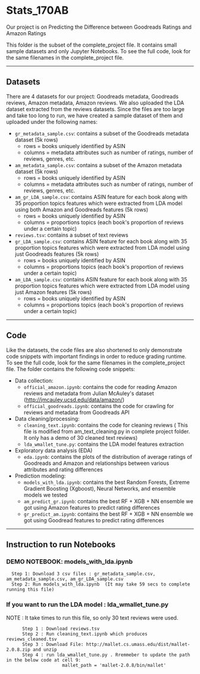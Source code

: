 
# Stats_170AB

Our project is on Predicting the Difference between Goodreads Ratings and Amazon Ratings

This folder is the subset of the complete_project file. It contains small sample datasets and only Jupyter Notebooks. To see the full code, look for the same filenames in the complete_project file.

---

## Datasets

There are 4 datasets for our project: Goodreads metadata, Goodreads reviews, Amazon metadata, Amazon reviews. We also uploaded the LDA dataset extracted from the reviews datasets. Since the files are too large and take too long to run, we have created a sample dataset of them and uploaded under the following names:
- ```gr_metadata_sample.csv```: contains a subset of the Goodreads metadata dataset (5k rows)
   - rows = books uniquely identified by ASIN
   - columns = metadata attributes such as number of ratings, number of reviews, genres, etc.
- ```am_metadata_sample.csv```: contains a subset of the Amazon metadata dataset (5k rows)
    - rows = books uniquely identified by ASIN
   - columns = metadata attributes such as number of ratings, number of reviews, genres, etc.
- ```am_gr_LDA_sample.csv```: contains ASIN feature for each book along with 35 proportion topics features which were extracted from LDA model using both Amazon and Goodreads features (5k rows)
   - rows = books uniquely identified by ASIN
   - columns = proportions topics (each book's proportion of reviews under a certain topic)
- ```reviews.tsv```: contains a subset of text reviews
- ```gr_LDA_sample.csv```: contains ASIN feature for each book along with 35 proportion topics features which were extracted from LDA model using just Goodreads features (5k rows)
   - rows = books uniquely identified by ASIN
   - columns = proportions topics (each book's proportion of reviews under a certain topic)
- ```am_LDA_sample.csv```: contains ASIN feature for each book along with 35 proportion topics features which were extracted from LDA model using just Amazon features (5k rows)
   - rows = books uniquely identified by ASIN
   - columns = proportions topics (each book's proportion of reviews under a certain topic)
----

## Code

Like the datasets, the code files are also shortened to only demonstrate code snippets with important findings in order to reduce grading runtime. To see the full code, look for the same filenames in the complete_project file. The folder contains the following code snippets:
- Data collection:
   - ```official_amazon.ipynb```: contains the code for reading Amazon reviews and metadata from  Julian McAuley's dataset (http://jmcauley.ucsd.edu/data/amazon/)
   - ```official_goodreads.ipynb```: contains the code for crawling for reviews and metadata from Goodreads API
- Data cleaning/processing:
   - ```cleaning_text.ipynb```: contains the code for cleaning reviews ( This file is modified from am_text_cleaning.py in complete project folder. It only has a demo of 30 cleaned text reviews)
   - ```lda_wmallet_tune.py```: contains the LDA model features extraction
- Exploratory data analysis (EDA)
   - ```eda.ipynb```: contains the plots of the distribution of average ratings of Goodreads and Amazon and relationships between various attributes and rating differences
- Prediction modeling:
   - ```models_with_lda.ipynb```: contains the best Random Forests, Extreme Gradient Boosting (Xgboost), Neural Networks, and ensemble models we tested
   - ```am_predict_gr.ipynb```: contains the best RF + XGB + NN ensemble we got using Amazon features to predict rating differences
   - ```gr_predict_am.ipynb```: contains the best RF + XGB + NN ensemble we got using Goodread features to predict rating differences
   
 ----

## Instruction to run Notebooks
### DEMO NOTEBOOK:  models_with_lda.ipynb 
      Step 1: Download 3 csv files : gr_metadata_sample.csv, am_metadata_sample.csv, am_gr_LDA_sample.csv
      Step 2: Run models_with_lda.ipynb  (It may take 59 secs to complete running this file)

### If you want to run the LDA model : lda_wmallet_tune.py  
NOTE : It take times to run this file, so only 30 text reviews were used.  
```
      Step 1 : Download reviews.tsv  
      Step 2 : Run cleaning_text.ipynb which produces reviews_cleaned.tsv  
      Step 3 : Download File: http://mallet.cs.umass.edu/dist/mallet-2.0.8.zip and unzip  
      Step 4 : run lda_wmallet_tune.py . Rremmeber to update the path in the below code at cell 9: 
                     mallet_path = 'mallet-2.0.8/bin/mallet'  
  ```

   
